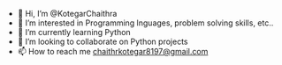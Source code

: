 - 👋 Hi, I’m @KotegarChaithra
- 👀 I’m interested in Programming lnguages, problem solving skills, etc..
- 🌱 I’m currently learning Python
- 💞️ I’m looking to collaborate on Python projects
- 📫 How to reach me chaithrkotegar8197@gmail.com



